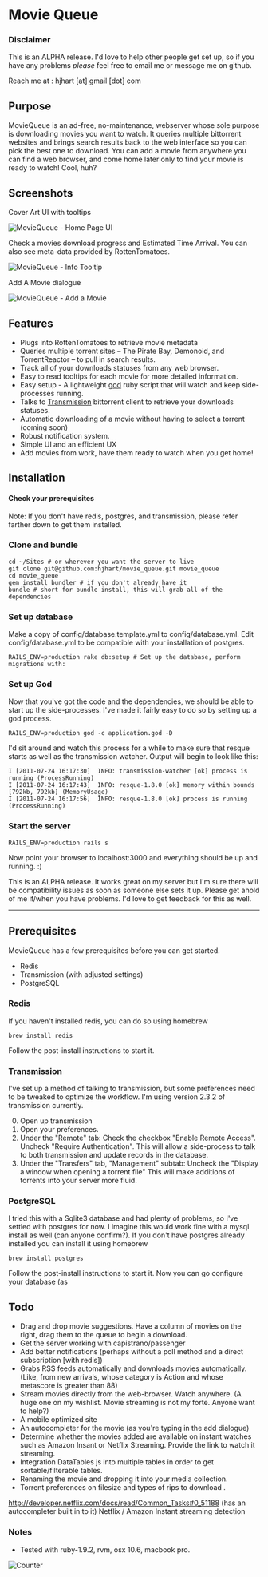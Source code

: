 Movie Queue
===========

### Disclaimer

This is an ALPHA release. I'd love to help other people get set up, so if you have any problems _please_ feel free to email me or message me on github. 

Reach me at : hjhart [at] gmail [dot] com

## Purpose

MovieQueue is an ad-free, no-maintenance, webserver whose sole purpose is downloading movies you want to watch.  It queries multiple bittorrent websites and brings search results back to the web interface so you can pick the best one to download. You can add a movie from anywhere you can find a web browser, and come home later only to find your movie is ready to watch! Cool, huh?

## Screenshots

Cover Art UI with tooltips

![MovieQueue - Home Page UI](http://farm7.static.flickr.com/6121/5972429264_e40bbbf61e_z.jpg "MovieQueue - Home Page UI")

Check a movies download progress and Estimated Time Arrival. You can also see meta-data provided by RottenTomatoes.

![MovieQueue - Info Tooltip](http://farm7.static.flickr.com/6145/5972428962_3371430ff0_z.jpg "MovieQueue - Info Tooltip")

Add A Movie dialogue

![MovieQueue - Add a Movie](http://farm7.static.flickr.com/6010/5972429086_247d3ef0b7_z.jpg "MovieQueue - Add a Movie UI")


## Features

- Plugs into RottenTomatoes to retrieve movie metadata
- Queries multiple torrent sites – The Pirate Bay, Demonoid, and TorrentReactor – to pull in search results.
- Track all of your downloads statuses from any web browser.
- Easy to read tooltips for each movie for more detailed information.
- Easy setup - A lightweight [god](http://god.rubyforge.org/ "god") ruby script that will watch and keep side-processes running.
- Talks to [Transmission](http://www.transmissionbt.com/ "transmission") bittorrent client to retrieve your downloads statuses.
- Automatic downloading of a movie without having to select a torrent (coming soon)
- Robust notification system.
- Simple UI and an efficient UX 
- Add movies from work, have them ready to watch when you get home!


## Installation

#### Check your prerequisites

Note: If you don't have redis, postgres, and transmission, please refer farther down to get them installed.

### Clone and bundle

    cd ~/Sites # or wherever you want the server to live
    git clone git@github.com:hjhart/movie_queue.git movie_queue
    cd movie_queue
    gem install bundler # if you don't already have it
    bundle # short for bundle install, this will grab all of the dependencies

### Set up database

Make a copy of config/database.template.yml to config/database.yml.
Edit config/database.yml to be compatible with your installation of postgres.

    RAILS_ENV=production rake db:setup # Set up the database, perform migrations with:

### Set up God

Now that you've got the code and the dependencies, we should be able to start up the side-processes. I've made it fairly easy to do so by setting up a god process.

    RAILS_ENV=production god -c application.god -D

I'd sit around and watch this process for a while to make sure that resque starts as well as the transmission watcher. Output will begin to look like this:

    I [2011-07-24 16:17:30]  INFO: transmission-watcher [ok] process is running (ProcessRunning)
    I [2011-07-24 16:17:43]  INFO: resque-1.8.0 [ok] memory within bounds [792kb, 792kb] (MemoryUsage)
    I [2011-07-24 16:17:56]  INFO: resque-1.8.0 [ok] process is running (ProcessRunning)

### Start the server

    RAILS_ENV=production rails s

Now point your browser to localhost:3000 and everything should be up and running. :)

This is an ALPHA release. It works great on my server but I'm sure there will be compatibility issues as soon as someone else sets it up. Please get ahold of me if/when you have problems. I'd love to get feedback for this as well.

---

## Prerequisites

MovieQueue has a few prerequisites before you can get started.

- Redis
- Transmission (with adjusted settings)
- PostgreSQL

### Redis

If you haven't installed redis, you can do so using homebrew

    brew install redis

Follow the post-install instructions to start it.

### Transmission

I've set up a method of talking to transmission, but some preferences need to be tweaked to optimize the workflow.
I'm using version 2.3.2 of transmission currently.


0. Open up transmission
1. Open your preferences.
2. Under the "Remote" tab: Check the checkbox "Enable Remote Access". Uncheck "Require Authentication".
This will allow a side-process to talk to both transmission and update records in the database.
3. Under the "Transfers" tab, "Management" subtab: Uncheck the "Display a window when opening a torrent file"
This will make additions of torrents into your server more fluid.

### PostgreSQL

I tried this with a Sqlite3 database and had plenty of problems, so I've settled with postgres for now. I imagine this would work fine with a mysql install as well (can anyone confirm?). If you don't have postgres already installed you can install it using homebrew

    brew install postgres

Follow the post-install instructions to start it. Now you can go configure your database (as 

## Todo

- Drag and drop movie suggestions. Have a column of movies on the right, drag them to the queue to begin a download.
- Get the server working with capistrano/passenger
- Add better notifications (perhaps without a poll method and a direct subscription [with redis])
- Grabs RSS feeds automatically and downloads movies automatically. (Like, from new arrivals, whose category is Action and whose metascore is greater than 88)
- Stream movies directly from the web-browser. Watch anywhere. (A huge one on my wishlist. Movie streaming is not my forte. Anyone want to help?)
- A mobile optimized site 
- An autocompleter for the movie (as you're typing in the add dialogue)
- Determine whether the movies added are available on instant watches such as Amazon Insant or Netflix Streaming. Provide the link to watch it streaming.
- Integration DataTables js into multiple tables in order to get sortable/filterable tables.
- Renaming the movie and dropping it into your media collection.
- Torrent preferences on filesize and types of rips to download .

http://developer.netflix.com/docs/read/Common_Tasks#0_51188 (has an autocompleter built in to it)
Netflix / Amazon Instant streaming detection

### Notes

- Tested with ruby-1.9.2, rvm, osx 10.6, macbook pro.

![Counter](http://hjhart.dyndns.org:3002/count.jpg "Counter")
